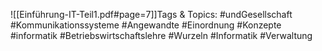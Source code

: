 
![[Einführung-IT-Teil1.pdf#page=7]]Tags & Topics:
   #undGesellschaft
   #Kommunikationssysteme
   #Angewandte
   #Einordnung
   #Konzepte
   #informatik
   #Betriebswirtschaftslehre
   #Wurzeln
   #Informatik
   #Verwaltung